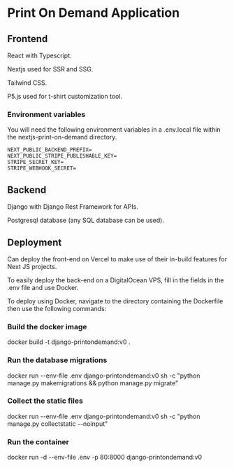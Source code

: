 # Print On Demand Application

## Frontend

React with Typescript.

Nextjs used for SSR and SSG.

Tailwind CSS.

P5.js used for t-shirt customization tool.

### Environment variables

You will need the following environment variables in a .env.local file within the nextjs-print-on-demand directory.

```
NEXT_PUBLIC_BACKEND_PREFIX=
NEXT_PUBLIC_STRIPE_PUBLISHABLE_KEY=
STRIPE_SECRET_KEY=
STRIPE_WEBHOOK_SECRET=
```

## Backend

Django with Django Rest Framework for APIs.

Postgresql database (any SQL database can be used).

## Deployment

Can deploy the front-end on Vercel to make use of their in-build features for Next JS projects.

To easily deploy the back-end on a DigitalOcean VPS, fill in the fields in the .env file and use Docker.

To deploy using Docker, navigate to the directory containing the Dockerfile then use the following commands:

### Build the docker image

docker build -t django-printondemand:v0 .

### Run the database migrations

docker run --env-file .env django-printondemand:v0 sh -c "python manage.py makemigrations && python manage.py migrate"

### Collect the static files

docker run --env-file .env django-printondemand:v0 sh -c "python manage.py collectstatic --noinput"

### Run the container

docker run -d --env-file .env -p 80:8000 django-printondemand:v0